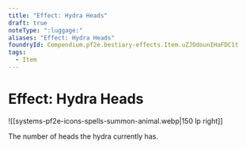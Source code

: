 ```yaml
---
title: "Effect: Hydra Heads"
draft: true
noteType: ":luggage:"
aliases: "Effect: Hydra Heads"
foundryId: Compendium.pf2e.bestiary-effects.Item.uZJOdounIHaFDC1t
tags:
  - Item
---
```


# Effect: Hydra Heads
![[systems-pf2e-icons-spells-summon-animal.webp|150 lp right]]

The number of heads the hydra currently has.
